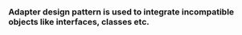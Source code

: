 <centre><h3>Adapter design pattern is used to integrate incompatible objects like interfaces, classes etc.</h3></centre>